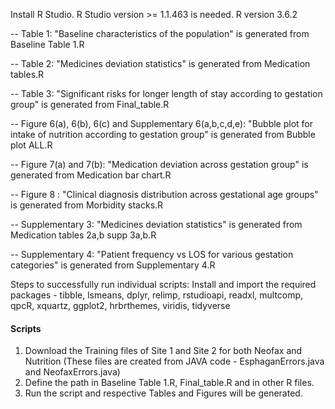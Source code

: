 Install R Studio. R Studio version >= 1.1.463 is needed. R version 3.6.2


-- Table 1: "Baseline characteristics of the population" is generated from Baseline Table 1.R

-- Table 2: "Medicines deviation statistics" is generated from Medication tables.R

-- Table 3: "Significant risks for longer length of stay according to gestation group" is generated from Final_table.R

-- Figure 6(a), 6(b), 6(c) and Supplementary 6(a,b,c,d,e): "Bubble plot for intake of nutrition according to gestation group" is generated from Bubble plot ALL.R

-- Figure 7(a) and 7(b): "Medication deviation across gestation group" is generated from Medication bar chart.R

-- Figure 8 : "Clinical diagnosis distribution across gestational age groups" is generated from Morbidity stacks.R

-- Supplementary 3: "Medicines deviation statistics" is generated from Medication tables 2a,b supp 3a,b.R

-- Supplementary 4: "Patient frequency vs LOS for various gestation categories" is generated from Supplementary 4.R

Steps to successfully run individual scripts:
Install and import the required packages - tibble, lsmeans, dplyr, relimp, rstudioapi, readxl, multcomp, qpcR, xquartz, ggplot2, hrbrthemes, viridis, tidyverse

#### Scripts ####
1. Download the Training files of Site 1 and Site 2 for both Neofax and Nutrition (These files are created from JAVA code - EsphaganErrors.java and NeofaxErrors.java)
2. Define the path in Baseline Table 1.R, Final_table.R and in other R files.
3. Run the script and respective Tables and Figures will be generated.


